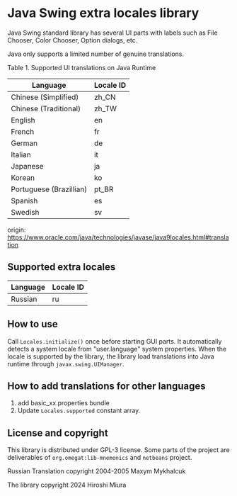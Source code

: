 # Java Swing extra locales library

Java Swing standard library has several UI parts with labels such as File Chooser, Color Chooser, Option dialogs, etc.

Java only supports a limited number of genuine translations.

  Table 1. Supported UI translations on Java Runtime

| Language                | Locale ID |
|-------------------------|-----------|
| Chinese (Simplified)    | zh_CN     |
| Chinese (Traditional)   | zh_TW     |
| English                 | en        |
| French                  | fr        |
| German                  | de        |
| Italian                 | it        |
| Japanese                | ja        |
| Korean                  | ko        |
| Portuguese (Brazillian) | pt_BR     |
| Spanish                 | es        |
| Swedish                 | sv        |

origin: https://www.oracle.com/java/technologies/javase/java9locales.html#translation

## Supported extra locales

| Language | Locale ID |
|----------|-----------|
| Russian  | ru        |


## How to use

Call `Locales.initialize()` once before starting GUI parts.
It automatically detects a system locale from "user.language" system properties.
When the locale is supported by the library, the library load translations into Java runtime
through `javax.swing.UIManager`.

## How to add translations for other languages

1. add basic_xx.properties bundle
2. Update `Locales.supported` constant array.

## License and copyright

This library is distributed under GPL-3 license.
Some parts of the project are deliverables of `org.omegat:lib-mnemonics` and `netbeans` project.

Russian Translation copyright 2004-2005 Maxym Mykhalcuk

The library copyright 2024 Hiroshi Miura
